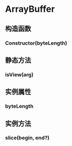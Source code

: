 # ArrayBuffer



## 构造函数


### Constructor(byteLength)

<!-- UTSJSON.ArrayBuffer.Constructor.description -->

<!-- UTSJSON.ArrayBuffer.Constructor.param -->

<!-- UTSJSON.ArrayBuffer.Constructor.returnValue -->

<!-- UTSJSON.ArrayBuffer.Constructor.compatibility -->

<!-- UTSJSON.ArrayBuffer.Constructor.tutorial -->


## 静态方法


### isView(arg)

<!-- UTSJSON.ArrayBuffer.isView.description -->

<!-- UTSJSON.ArrayBuffer.isView.param -->

<!-- UTSJSON.ArrayBuffer.isView.returnValue -->

<!-- UTSJSON.ArrayBuffer.isView.compatibility -->

<!-- UTSJSON.ArrayBuffer.isView.tutorial -->


## 实例属性


### byteLength

<!-- UTSJSON.ArrayBuffer.byteLength.description -->

<!-- UTSJSON.ArrayBuffer.byteLength.param -->

<!-- UTSJSON.ArrayBuffer.byteLength.returnValue -->

<!-- UTSJSON.ArrayBuffer.byteLength.compatibility -->

<!-- UTSJSON.ArrayBuffer.byteLength.tutorial -->


## 实例方法


### slice(begin, end?)

<!-- UTSJSON.ArrayBuffer.slice.description -->

<!-- UTSJSON.ArrayBuffer.slice.param -->

<!-- UTSJSON.ArrayBuffer.slice.returnValue -->

<!-- UTSJSON.ArrayBuffer.slice.test -->

<!-- UTSJSON.ArrayBuffer.slice.compatibility -->

<!-- UTSJSON.ArrayBuffer.slice.tutorial -->

